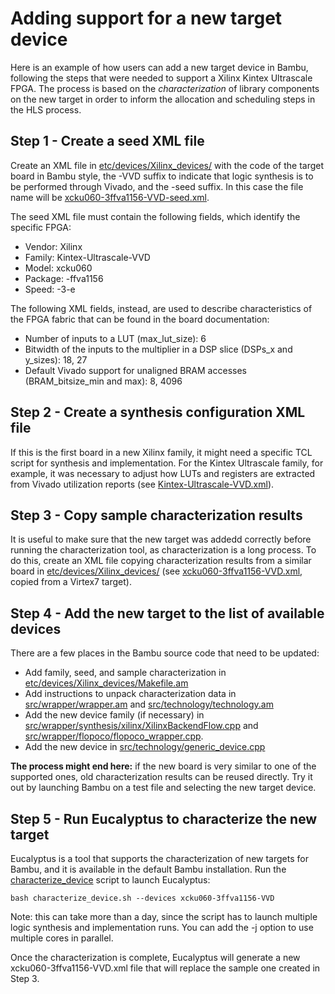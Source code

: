 # **Adding support for a new target device**

Here is an example of how users can add a new target device in Bambu, following the steps that were needed to support a Xilinx Kintex Ultrascale FPGA. The process is based on the *characterization* of library components on the new target in order to inform the allocation and scheduling steps in the HLS process.

## **Step 1 - Create a seed XML file**

Create an XML file in [etc/devices/Xilinx_devices/](https://github.com/ferrandi/PandA-bambu/tree/main/etc/devices/Xilinx_devices) with the code of the target board in Bambu style, the -VVD suffix to indicate that logic synthesis is to be performed through Vivado, and the -seed suffix. In this case the file name will be [xcku060-3ffva1156-VVD-seed.xml](xcku060-3ffva1156-VVD-seed.xml).

The seed XML file must contain the following fields, which identify the specific FPGA:
* Vendor: Xilinx
* Family: Kintex-Ultrascale-VVD
* Model: xcku060
* Package: -ffva1156
* Speed: -3-e

The following XML fields, instead, are used to describe characteristics of the FPGA fabric that can be found in the board documentation:
* Number of inputs to a LUT (max_lut_size): 6
* Bitwidth of the inputs to the multiplier in a DSP slice (DSPs_x and y_sizes): 18, 27
* Default Vivado support for unaligned BRAM accesses (BRAM_bitsize_min and max): 8, 4096

## **Step 2 - Create a synthesis configuration XML file**

If this is the first board in a new Xilinx family, it might need a specific TCL script for synthesis and implementation. For the Kintex Ultrascale family, for example, it was necessary to adjust how LUTs and registers are extracted from Vivado utilization reports (see [Kintex-Ultrascale-VVD.xml](Kintex-Ultrascale-VVD.xml)).

## **Step 3 - Copy sample characterization results**

It is useful to make sure that the new target was addedd correctly before running the characterization tool, as characterization is a long process. To do this, create an XML file copying characterization results from a similar board in [etc/devices/Xilinx_devices/](https://github.com/ferrandi/PandA-bambu/tree/main/etc/devices/Xilinx_devices) (see [xcku060-3ffva1156-VVD.xml](xcku060-3ffva1156-VVD.xml), copied from a Virtex7 target).

## **Step 4 - Add the new target to the list of available devices**

There are a few places in the Bambu source code that need to be updated:

* Add family, seed, and sample characterization in [etc/devices/Xilinx_devices/Makefile.am](https://github.com/ferrandi/PandA-bambu/blob/main/etc/devices/Xilinx_devices/Makefile.am)
* Add instructions to unpack characterization data in [src/wrapper/wrapper.am](https://github.com/ferrandi/PandA-bambu/blob/main/src/wrapper/wrapper.am) and [src/technology/technology.am](https://github.com/ferrandi/PandA-bambu/blob/main/src/technology/technology.am)
* Add the new device family (if necessary) in [src/wrapper/synthesis/xilinx/XilinxBackendFlow.cpp](https://github.com/ferrandi/PandA-bambu/blob/main/src/wrapper/synthesis/xilinx/XilinxBackendFlow.cpp) and [src/wrapper/flopoco/flopoco_wrapper.cpp](https://github.com/ferrandi/PandA-bambu/blob/main/src/wrapper/flopoco/flopoco_wrapper.cpp).
* Add the new device in [src/technology/generic_device.cpp](https://github.com/ferrandi/PandA-bambu/blob/main/src/technology/generic_device.cpp)

**The process might end here:** if the new board is very similar to one of the supported ones, old characterization results can be reused directly. Try it out by launching Bambu on a test file and selecting the new target device.

## **Step 5 - Run Eucalyptus to characterize the new target**

Eucalyptus is a tool that supports the characterization of new targets for Bambu, and it is available in the default Bambu installation. Run the [characterize_device](https://github.com/ferrandi/PandA-bambu/blob/main/etc/devices/characterize_device.sh) script to launch Eucalyptus:

`bash characterize_device.sh --devices xcku060-3ffva1156-VVD`

Note: this can take more than a day, since the script has to launch multiple logic synthesis and implementation runs. You can add the -j option to use multiple cores in parallel.

Once the characterization is complete, Eucalyptus will generate a new xcku060-3ffva1156-VVD.xml file that will replace the sample one created in Step 3.
